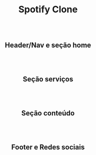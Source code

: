 <h1 align="center" >Spotify Clone</h1>
<br><br>
<div align="center">
<img src="https://user-images.githubusercontent.com/90112622/187333252-e3c0a3c5-4ebb-407f-b689-bd965ebc87ee.png" alt="">
<h2>Header/Nav e seção home</h2>
<br><br>
<div align="center">
<img src="https://user-images.githubusercontent.com/90112622/187333264-efbe3b94-7d1e-402d-ac1a-713c07b12973.png" alt="">
<h2>Seção serviços</h2>
<br><br>
<div align="center">
<img src="https://user-images.githubusercontent.com/90112622/187333271-8e8c2a60-1500-4170-86e0-82bc5cdcf6ea.png" alt="">
<h2>Seção conteúdo</h2>
<br><br>
<img src="https://user-images.githubusercontent.com/90112622/187333247-c33b5850-08bf-40c0-aa52-f1d7ea535c0c.png" alt="">
<h2>Footer e Redes sociais</h2>

